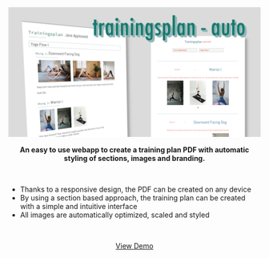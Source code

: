 <p align="center">
  <a href="https://itegs.github.io/trainingsplan-auto">
    <img src="./assets/tp-banner.png">
  </a>
</p>

<p align=center><b>
An easy to use webapp to create a training plan PDF with automatic styling of sections, images and branding.
</b><p>

<br>

- Thanks to a responsive design, the PDF can be created on any device
- By using a section based approach, the training plan can be created with a simple and intuitive interface
- All images are automatically optimized, scaled and styled

<br>

<p align=center>
  <a href="https://itegs.github.io/trainingsplan-auto">View Demo</a>
</p>
